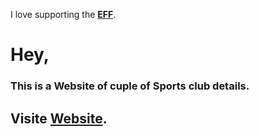 
I love supporting the **[EFF](https://eff.org)**.
# Hey, 
### This is a Website of cuple of Sports club details.
## Visite **[Website](https://react-router-asnmnt.netlify.app)**.


